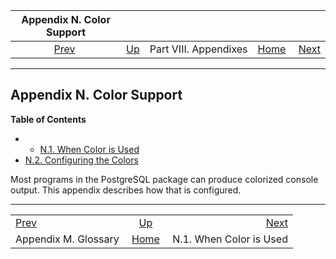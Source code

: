 <!--?xml version="1.0" encoding="UTF-8" standalone="no"?-->

|           Appendix N. Color Support           |                                               |                       |                                                       |                                                    |
| :-------------------------------------------: | :-------------------------------------------- | :-------------------: | ----------------------------------------------------: | -------------------------------------------------: |
| [Prev](glossary.html "Appendix M. Glossary")  | [Up](appendixes.html "Part VIII. Appendixes") | Part VIII. Appendixes | [Home](index.html "PostgreSQL 17devel Documentation") |  [Next](color-when.html "N.1. When Color is Used") |

***

## Appendix N. Color Support

**Table of Contents**

  * *   [N.1. When Color is Used](color-when.html)
  * [N.2. Configuring the Colors](color-which.html)

Most programs in the PostgreSQL package can produce colorized console output. This appendix describes how that is configured.

***

|                                               |                                                       |                                                    |
| :-------------------------------------------- | :---------------------------------------------------: | -------------------------------------------------: |
| [Prev](glossary.html "Appendix M. Glossary")  |     [Up](appendixes.html "Part VIII. Appendixes")     |  [Next](color-when.html "N.1. When Color is Used") |
| Appendix M. Glossary                          | [Home](index.html "PostgreSQL 17devel Documentation") |                            N.1. When Color is Used |
